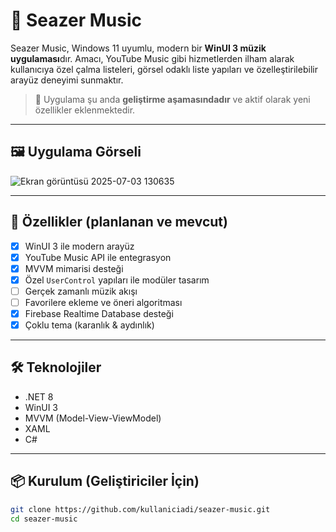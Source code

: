 # 🎵 Seazer Music

Seazer Music, Windows 11 uyumlu, modern bir **WinUI 3 müzik uygulaması**dır. Amacı, YouTube Music gibi hizmetlerden ilham alarak kullanıcıya özel çalma listeleri, görsel odaklı liste yapıları ve özelleştirilebilir arayüz deneyimi sunmaktır.

> 🚧 Uygulama şu anda **geliştirme aşamasındadır** ve aktif olarak yeni özellikler eklenmektedir.

---

## 🖼️ Uygulama Görseli

 ![Ekran görüntüsü 2025-07-03 130635](https://github.com/user-attachments/assets/a62190c6-3bd5-4177-bb49-551831a0f8eb)


---

## 🚀 Özellikler (planlanan ve mevcut)

- [x] WinUI 3 ile modern arayüz
- [x] YouTube Music API ile entegrasyon  
- [x] MVVM mimarisi desteği
- [x] Özel `UserControl` yapıları ile modüler tasarım
- [ ] Gerçek zamanlı müzik akışı
- [ ] Favorilere ekleme ve öneri algoritması
- [x] Firebase Realtime Database desteği
- [x] Çoklu tema (karanlık & aydınlık)

---

## 🛠️ Teknolojiler

- .NET 8
- WinUI 3
- MVVM (Model-View-ViewModel)
- XAML
- C#

---

## 📦 Kurulum (Geliştiriciler İçin)

```bash
git clone https://github.com/kullaniciadi/seazer-music.git
cd seazer-music
